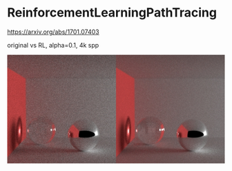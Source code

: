 # ReinforcementLearningPathTracing

https://arxiv.org/abs/1701.07403

original vs RL, alpha=0.1, 4k spp

![](https://raw.githubusercontent.com/RNG65536/ReinforcementLearningPathTracing/master/1.jpg)
